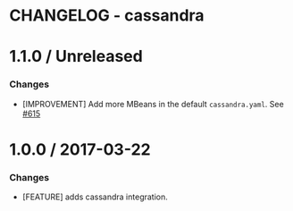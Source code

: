 # CHANGELOG - cassandra

1.1.0 / Unreleased
==================

### Changes

* [IMPROVEMENT] Add more MBeans in the default `cassandra.yaml`. See [#615][]

1.0.0 / 2017-03-22
==================

### Changes

* [FEATURE] adds cassandra integration.

<!--- The following link definition list is generated by PimpMyChangelog --->
[#615]: https://github.com/DataDog/integrations-core/issues/615